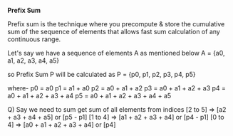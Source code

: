 **Prefix Sum**

Prefix sum is the technique where you precompute & store the cumulative sum of the sequence of elements that allows fast sum calculation of any continuous range.

Let's say we have a sequence of elements A as mentioned below
A = {a0, a1, a2, a3, a4, a5}

so Prefix Sum P will be calculated as
P = {p0, p1, p2, p3, p4, p5}

 

where-
p0 = a0
p1 = a1 + a0
p2 = a0 + a1 + a2
p3 = a0 + a1 + a2 + a3 
p4 = a0 + a1 + a2 + a3 + a4
p5 = a0 + a1 + a2 + a3 + a4 + a5


Q) Say we need to sum get sum of all elements from indices 
	[2 to 5] => [a2 + a3 + a4 + a5]		or	[p5 - p1] 
	[1 to 4] => [a1 + a2 + a3 + a4] 	   	or	[p4 - p1]
	[0 to 4] => [a0 + a1 + a2 + a3 + a4] 	or 	[p4]
